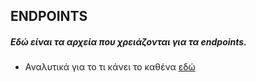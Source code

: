 ## ENDPOINTS
##### Εδώ είναι τα αρχεία που χρειάζονται για τα endpoints.
- Αναλυτικά για το τι κάνει το καθένα [εδώ](https://github.com/ntua/TL21-63/tree/master/api)
